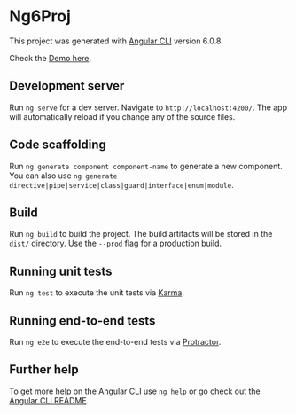 
# Ng6Proj

  

  

This project was generated with [Angular CLI](https://github.com/angular/angular-cli) version 6.0.8.

Check the [Demo here]([https://angluar-practice.firebaseapp.com/]).

  

  

## Development server

  

  

Run `ng serve` for a dev server. Navigate to `http://localhost:4200/`. The app will automatically reload if you change any of the source files.

  

  

## Code scaffolding

  

  

Run `ng generate component component-name` to generate a new component. You can also use `ng generate directive|pipe|service|class|guard|interface|enum|module`.

  

  

## Build

  

  

Run `ng build` to build the project. The build artifacts will be stored in the `dist/` directory. Use the `--prod` flag for a production build.

  

  

## Running unit tests

  

  

Run `ng test` to execute the unit tests via [Karma](https://karma-runner.github.io).

  

  

## Running end-to-end tests

  

  

Run `ng e2e` to execute the end-to-end tests via [Protractor](http://www.protractortest.org/).

  

  

## Further help

  

  

To get more help on the Angular CLI use `ng help` or go check out the [Angular CLI README](https://github.com/angular/angular-cli/blob/master/README.md).